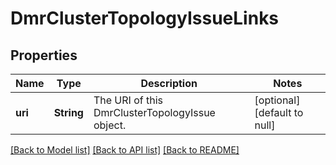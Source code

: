 # DmrClusterTopologyIssueLinks

## Properties
Name | Type | Description | Notes
------------ | ------------- | ------------- | -------------
**uri** | **String** | The URI of this DmrClusterTopologyIssue object. | [optional] [default to null]

[[Back to Model list]](../README.md#documentation-for-models) [[Back to API list]](../README.md#documentation-for-api-endpoints) [[Back to README]](../README.md)


